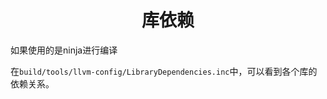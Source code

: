 <h1 align="center">库依赖</h1>




如果使用的是ninja进行编译

在`build/tools/llvm-config/LibraryDependencies.inc`中，可以看到各个库的依赖关系。



